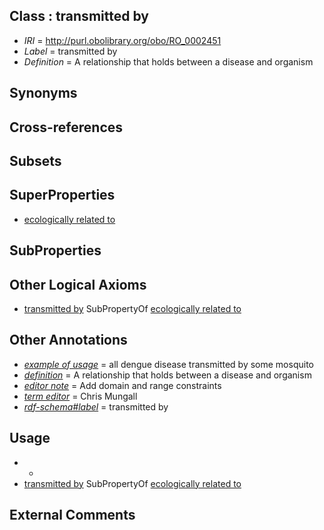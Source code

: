 
## Class : transmitted by

 * *IRI* = http://purl.obolibrary.org/obo/RO_0002451
 * *Label* = transmitted by
 * *Definition* = A relationship that holds between a disease and organism

## Synonyms


## Cross-references


## Subsets


## SuperProperties

 * [ecologically related to](../../RO/21/RO_0002321.md)

## SubProperties


## Other Logical Axioms

 * [transmitted by](../../RO/51/RO_0002451.md) SubPropertyOf [ecologically related to](../../RO/21/RO_0002321.md)

## Other Annotations

 * *[example of usage](../../IAO/12/IAO_0000112.md)* = all dengue disease transmitted by some mosquito
 * *[definition](../../IAO/15/IAO_0000115.md)* = A relationship that holds between a disease and organism
 * *[editor note](../../IAO/16/IAO_0000116.md)* = Add domain and range constraints
 * *[term editor](../../IAO/17/IAO_0000117.md)* = Chris Mungall
 * *[rdf-schema#label](../../el/rdf-schema#label.md)* = transmitted by

## Usage

 * -
 * [transmitted by](../../RO/51/RO_0002451.md) SubPropertyOf [ecologically related to](../../RO/21/RO_0002321.md)

## External Comments

